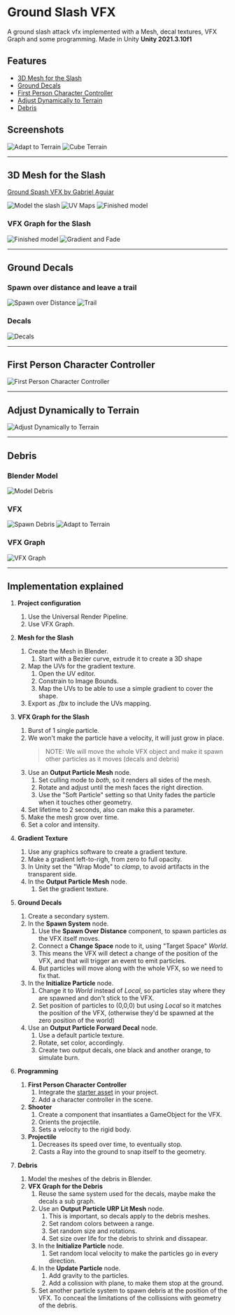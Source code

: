 # Ground Slash VFX

A ground slash attack vfx implemented with a Mesh, decal textures, VFX Graph and some programming. Made in Unity **Unity 2021.3.10f1**

## Features

- [3D Mesh for the Slash](#mesh-for-the-slash)
- [Ground Decals](#ground-decals)
- [First Person Character Controller](#first-person-character-controller)
- [Adjust Dynamically to Terrain](#adjust-dynamically-to-terrain)
- [Debris](#debris)

## Screenshots

![Adapt to Terrain](./docs/13-finished.gif)
![Cube Terrain](./docs/14-cube-trail.gif)

---

## 3D Mesh for the Slash

[Ground Spash VFX by Gabriel Aguiar](https://www.youtube.com/watch?v=qh3TEYUN6cA)

![Model the slash](./docs/1-model-uv-map.gif)
![UV Maps](./docs/2-uv-maps.gif)
![Finished model](./docs/3-slash-model.gif)

### VFX Graph for the Slash

![Finished model](./docs/4-mesh-output.gif)
![Gradient and Fade](./docs/5-gradient-fade.gif)

---

## Ground Decals

### Spawn over distance and leave a trail

![Spawn over Distance](./docs/6-spawn-over-distance.gif)
![Trail](./docs/7-spawn-trail.gif)

### Decals

![Decals](./docs/8-decals.gif)

---

## First Person Character Controller

![First Person Character Controller](./docs/9-first-person-character-controller.gif)

---

## Adjust Dynamically to Terrain

![Adjust Dynamically to Terrain](./docs/10-ground-shooter-script.gif)

---

## Debris

### Blender Model

![Model Debris](./docs/11-debris-cell-fracture.gif)

### VFX

![Spawn Debris](./docs/12-spawn-debris-gravity.gif)
![Adapt to Terrain](./docs/13-finished.gif)

### VFX Graph

![VFX Graph](./docs/graphs/vfx-graph.png)

---

## Implementation explained

1. **Project configuration**

   1. Use the Universal Render Pipeline.
   1. Use VFX Graph.

1. **Mesh for the Slash**

   1. Create the Mesh in Blender.
      1. Start with a Bezier curve, extrude it to create a 3D shape
   1. Map the UVs for the gradient texture.
      1. Open the UV editor.
      1. Constrain to Image Bounds.
      1. Map the UVs to be able to use a simple gradient to cover the shape.
   1. Export as _.fbx_ to include the UVs mapping.

1. **VFX Graph for the Slash**

   1. Burst of 1 single particle.
   1. We won't make the particle have a velocity, it will just grow in place.
      > NOTE: We will move the whole VFX object and make it spawn other particles as it moves (decals and debris)
   1. Use an **Output Particle Mesh** node.
      1. Set culling mode to _both_, so it renders all sides of the mesh.
      1. Rotate and adjust until the mesh faces the right direction.
      1. Use the "Soft Particle" setting so that Unity fades the particle when it touches other geometry.
   1. Set lifetime to 2 seconds, also can make this a parameter.
   1. Make the mesh grow over time.
   1. Set a color and intensity.

1. **Gradient Texture**

   1. Use any graphics software to create a gradient texture.
   1. Make a gradient left-to-righ, from zero to full opacity.
   1. In Unity set the "Wrap Mode" to _clamp_, to avoid artifacts in the transparent side.
   1. In the **Output Particle Mesh** node.
      1. Set the gradient texture.

1. **Ground Decals**

   1. Create a secondary system.
   1. In the **Spawn System** node.
      1. Use the **Spawn Over Distance** component, to spawn particles _as_ the VFX itself moves.
      1. Connect a **Change Space** node to it, using "Target Space" _World_.
      1. This means the VFX will detect a change of the position of the VFX, and that will trigger an event to emit particles.
      1. But particles will move along with the whole VFX, so we need to fix that.
   1. In the **Initialize Particle** node.
      1. Change it to _World_ instead of _Local_, so particles stay where they are spawned and don't stick to the VFX.
      1. Set position of particles to (0,0,0) but using _Local_ so it matches the position of the VFX, (otherwise they'd be spawned at the zero position of the world)
   1. Use an **Output Particle Forward Decal** node.
      1. Use a default particle texture.
      1. Rotate, set color, accordingly.
      1. Create two output decals, one black and another orange, to simulate burn.

1. **Programming**

   1. **First Person Character Controller**
      1. Integrate the [starter asset](https://assetstore.unity.com/packages/essentials/starter-assets-first-person-character-controller-196525) in your project.
      1. Add a character controller in the scene.
   1. **Shooter**
      1. Create a component that insantiates a GameObject for the VFX.
      1. Orients the projectile.
      1. Sets a velocity to the rigid body.
   1. **Projectile**
      1. Decreases its speed over time, to eventually stop.
      1. Casts a Ray into the ground to snap itself to the geometry.

1. **Debris**
   1. Model the meshes of the debris in Blender.
   1. **VFX Graph for the Debris**
      1. Reuse the same system used for the decals, maybe make the decals a sub graph.
      1. Use an **Output Particle URP Lit Mesh** node.
         1. This is important, so decals apply to the debris meshes.
         1. Set random colors between a range.
         1. Set random size and rotations.
         1. Set size over life for the debris to shrink and dissapear.
      1. In the **Initialize Particle** node.
         1. Set random local velocity to make the particles go in every direction.
      1. In the **Update Particle** node.
         1. Add gravity to the particles.
         1. Add a colission with plane, to make them stop at the ground.
      1. Set another particle system to spawn debris at the position of the VFX. To conceal the limitations of the collissions with geometry of the debris.
